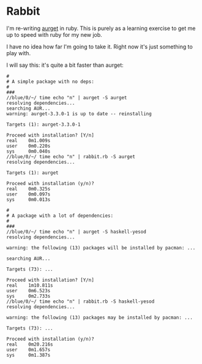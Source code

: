 # Rabbit

I'm re-writing [aurget][] in ruby. This is purely as a learning exercise to 
get me up to speed with ruby for my new job.

I have no idea how far I'm going to take it. Right now it's just 
something to play with.

I will say this: it's quite a bit faster than aurget:

~~~ 
#
# A simple package with no deps:
#
###
//blue/0/~/ time echo "n" | aurget -S aurget
resolving dependencies...
searching AUR...
warning: aurget-3.3.0-1 is up to date -- reinstalling

Targets (1): aurget-3.3.0-1

Proceed with installation? [Y/n]
real    0m1.009s
user    0m0.220s
sys     0m0.040s
//blue/0/~/ time echo "n" | rabbit.rb -S aurget
resolving dependencies...

Targets (1): aurget

Proceed with installation (y/n)?
real    0m0.325s
user    0m0.097s
sys     0m0.013s

#
# A package with a lot of dependencies:
#
###
//blue/0/~/ time echo "n" | aurget -S haskell-yesod
resolving dependencies...

warning: the following (13) packages will be installed by pacman: ...

searching AUR...

Targets (73): ...

Proceed with installation? [Y/n]
real    1m10.811s
user    0m6.523s
sys     0m2.733s
//blue/0/~/ time echo "n" | rabbit.rb -S haskell-yesod
resolving dependencies...

warning: the following (13) packages may be installed by pacman: ...

Targets (73): ...

Proceed with installation (y/n)?
real    0m20.216s
user    0m1.657s
sys     0m1.387s
~~~

[aurget]: https://github.com/pbrisbin/aurget
